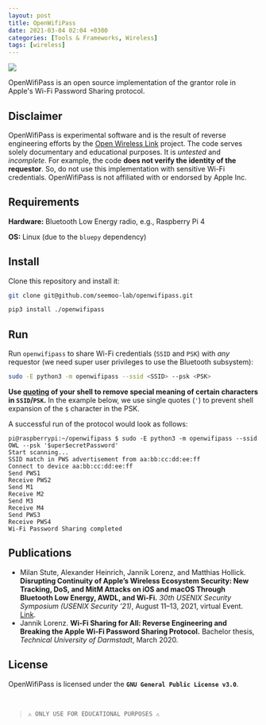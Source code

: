 ```yaml
---
layout: post
title: OpenWifiPass
date: 2021-03-04 02:04 +0300
categories: [Tools & Frameworks, Wireless]
tags: [wireless]
---
```






![](../../assets/img/wireless/open.png)

OpenWifiPass is an open source implementation of the grantor role in Apple's Wi-Fi Password Sharing protocol.

Disclaimer
--

OpenWifiPass is experimental software and is the result of reverse engineering efforts by the [Open Wireless Link](https://owlink.org) project. The code serves solely documentary and educational purposes. It is _untested_ and _incomplete_. For example, the code **does not verify the identity of the requestor**. So, do not use this implementation with sensitive Wi-Fi credentials. OpenWifiPass is not affiliated with or endorsed by Apple Inc.

Requirements
--

**Hardware:** Bluetooth Low Energy radio, e.g., Raspberry Pi 4

**OS:** Linux (due to the `bluepy` dependency)

Install
--

Clone this repository and install it:

```bash
git clone git@github.com/seemoo-lab/openwifipass.git
```
```bash
pip3 install ./openwifipass
```   

Run
--

Run `openwifipass` to share Wi-Fi credentials (`SSID` and `PSK`) with _any_ requestor (we need super user privileges to use the Bluetooth subsystem):

```bash
sudo -E python3 -m openwifipass --ssid <SSID> --psk <PSK>
```

**Use [quoting](https://www.gnu.org/savannah-checkouts/gnu/bash/manual/bash.html#Quoting) of your shell to remove special meaning of certain characters in `SSID`/`PSK`.** In the example below, we use single quotes (`'`) to prevent shell expansion of the `$` character in the PSK.

A successful run of the protocol would look as follows:

```shell
pi@raspberrypi:~/openwifipass $ sudo -E python3 -m openwifipass --ssid OWL --psk '$uper$ecretPassword'
Start scanning...
SSID match in PWS advertisement from aa:bb:cc:dd:ee:ff
Connect to device aa:bb:cc:dd:ee:ff
Send PWS1
Receive PWS2
Send M1
Receive M2
Send M3
Receive M4
Send PWS3
Receive PWS4
Wi-Fi Password Sharing completed
```
  

Publications
------------

*   Milan Stute, Alexander Heinrich, Jannik Lorenz, and Matthias Hollick. **Disrupting Continuity of Apple’s Wireless Ecosystem Security: New Tracking, DoS, and MitM Attacks on iOS and macOS Through Bluetooth Low Energy, AWDL, and Wi-Fi.** _30th USENIX Security Symposium (USENIX Security ’21)_, August 11–13, 2021, virtual Event. [Link](https://www.usenix.org/conference/usenixsecurity21/presentation/stute).
*   Jannik Lorenz. **Wi-Fi Sharing for All: Reverse Engineering and Breaking the Apple Wi-Fi Password Sharing Protocol.** Bachelor thesis, _Technical University of Darmstadt_, March 2020.

License
-------

OpenWifiPass is licensed under the **`GNU General Public License v3.0`**.

  
<br>  

>`⚠ ONLY USE FOR EDUCATIONAL PURPOSES ⚠`
